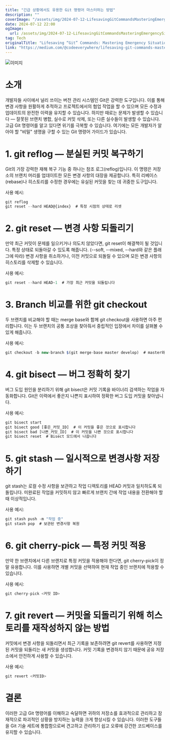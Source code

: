 ```yaml
---
title: "긴급 상황에서도 유용한 Git 명령어 마스터하는 방법"
description: ""
coverImage: "/assets/img/2024-07-12-LifesavingGitCommandsMasteringEmergencySituations_0.png"
date: 2024-07-12 22:00
ogImage: 
  url: /assets/img/2024-07-12-LifesavingGitCommandsMasteringEmergencySituations_0.png
tag: Tech
originalTitle: "Lifesaving “Git” Commands: Mastering Emergency Situations"
link: "https://medium.com/@codeeverywhere/lifesaving-git-commands-mastering-emergency-situations-0a9ccebcc421"
---
```



![이미지](/assets/img/2024-07-12-LifesavingGitCommandsMasteringEmergencySituations_0.png)

# 소개

개발자들 사이에서 널리 쓰이는 버전 관리 시스템인 Git은 강력한 도구입니다. 이를 통해 변경 사항을 원활하게 추적하고 프로젝트에서의 협업 작업을 할 수 있으며 모든 수정과 업데이트의 완전한 이력을 유지할 수 있습니다. 하지만 때로는 문제가 발생할 수 있습니다 — 잘못된 브랜치 병합, 실수로 커밋 삭제, 또는 다른 실수들이 발생할 수 있습니다. 고급 Git 명령어를 알고 있다면 위기를 극복할 수 있습니다. 여기에는 모든 개발자가 알아야 할 "비밀" 생명을 구할 수 있는 Git 명령어 가이드가 있습니다.

# 1. git reflog — 분실된 커밋 복구하기

<div class="content-ad"></div>

Git의 가장 강력한 재해 복구 기능 중 하나는 참조 로그(reflog)입니다. 이 명령은 저장소의 브랜치 머리를 업데이트한 모든 변경 사항의 대장을 제공합니다. 특히 리베이스(rebase)나 히스토리를 수정한 경우에는 유실된 커밋을 찾는 데 귀중한 도구입니다.

사용 예시:

```js
git reflog
git reset --hard HEAD@{index}  # 특정 시점의 상태로 리셋
```

# 2. git reset — 변경 사항 되돌리기

<div class="content-ad"></div>

만약 최근 커밋이 문제를 일으키거나 의도치 않았다면, git reset이 해결책이 될 것입니다. 특정 상태로 되돌아갈 수 있도록 해줍니다. (--soft, --mixed, --hard와 같은 플래그에 따라) 변경 사항을 취소하거나, 이전 커밋으로 되돌릴 수 있으며 모든 변경 사항의 히스토리를 삭제할 수 있습니다.

사용 예시:

```js
git reset --hard HEAD~1  # 가장 최근 커밋을 되돌립니다
```

# 3. Branch 비교를 위한 git checkout

<div class="content-ad"></div>

두 브랜치를 비교해야 할 때는 merge base와 함께 git checkout을 사용하면 아주 편리합니다. 이는 두 브랜치의 공통 조상을 찾아줘서 중립적인 입장에서 차이를 살펴볼 수 있게 해줍니다.

사용 예시:

```js
git checkout -b new-branch $(git merge-base master develop)  # master와 develop의 merge base로부터 새 브랜치 생성하기
```

# 4. git bisect — 버그 정확히 찾기

<div class="content-ad"></div>

버그 도입 원인을 분리하기 위해 git bisect은 커밋 기록을 바이너리 검색하는 작업을 자동화합니다. Git은 이력에서 좋은지 나쁜지 표시하여 정확한 버그 도입 커밋을 찾아냅니다.

사용 예시:

```js
git bisect start
git bisect good [좋은_커밋_ID]  # 이 커밋을 좋은 것으로 표시합니다
git bisect bad [나쁜_커밋_ID]  # 이 커밋을 나쁜 것으로 표시합니다
git bisect reset  # Bisect 모드에서 나옵니다
```

# 5. git stash — 일시적으로 변경사항 저장하기

<div class="content-ad"></div>

git stash는 로컬 수정 사항을 보관하고 작업 디렉토리를 HEAD 커밋과 일치하도록 되돌립니다. 미완료된 작업을 커밋하지 않고 빠르게 브랜치 간에 작업 내용을 전환해야 할 때 이상적입니다.

사용 예시:

```js
git stash push -m "작업 중"
git stash pop  # 보관된 변경사항 복원
```

# 6. git cherry-pick — 특정 커밋 적용

<div class="content-ad"></div>

만약 한 브랜치에서 다른 브랜치로 특정 커밋을 적용해야 한다면, git cherry-pick이 정말 유용합니다. 이를 사용하면 개별 커밋을 선택하여 현재 작업 중인 브랜치에 적용할 수 있습니다.

사용 예시:

```js
git cherry-pick <커밋 ID>
```

# 7. git revert — 커밋을 되돌리기 위해 히스토리를 재작성하지 않는 방법

<div class="content-ad"></div>

커밋에서 변경 사항을 되돌리면서 최근 기록을 보존하려면 git revert를 사용하면 지정된 커밋을 되돌리는 새 커밋을 생성합니다. 커밋 기록을 변경하지 않기 때문에 공유 저장소에서 안전하게 사용할 수 있습니다.

사용 예시:

```js
git revert <커밋ID>
```

# 결론

<div class="content-ad"></div>

이러한 고급 Git 명령어를 이해하고 숙달하면 귀하의 저장소를 효과적으로 관리하고 잠재적으로 파괴적인 상황을 방지하는 능력을 크게 향상시킬 수 있습니다. 이러한 도구들을 Git 기술 세트에 통합함으로써 견고하고 관리하기 쉽고 오류에 강건한 코드베이스를 유지할 수 있습니다.
